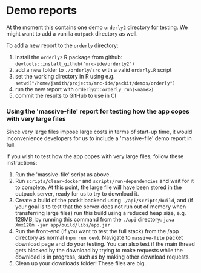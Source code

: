 # Demo reports

At the moment this contains one demo `orderly2` directory for testing. We might want 
to add a vanilla `outpack` directory as well.

To add a new report to the `orderly` directory:

1. install the `orderly2` R package from github:
    ```devtools::install_github("mrc-ide/orderly2")```
1. add a new folder to `./orderly/src` with a valid `orderly.R` script
1. set the working directory in R using e.g. `setwd("/home/jsmith/projects/mrc-ide/packit/demos/orderly")`
1. run the new report with `orderly2::orderly_run(<name>)`
1. commit the results to GitHub to use in CI

### Using the 'massive-file' report for testing how the app copes with very large files

Since very large files impose large costs in terms of start-up time, it would inconvenience developers for us to include
a 'massive-file' demo report in full.

If you wish to test how the app copes with very large files, follow these instructions:

1. Run the 'massive-file' script as above.
1. Run `scripts/clear-docker` and `scripts/run-dependencies` and wait for it to complete. At this point, the large file
will have been stored in the outpack server, ready for us to try to download it.
1. Create a build of the packit backend using `./api/scripts/build`, and (if your goal is to test that the server does
not run out of memory when transferring large files) run this build using a reduced heap size, e.g. 128MB, by running
this command from the `./api` directory: `java -Xmx128m -jar app/build/libs/app.jar`
1. Run the front-end (if you want to test the full stack) from the /app directory as normal (`npm run dev`). Navigate to
`massive-file` packet download page and do your testing. You can also test if the main thread gets blocked by the
download by trying to make requests while the download is in progress, such as by making other download requests.
1. Clean up your downloads folder! These files are big.
